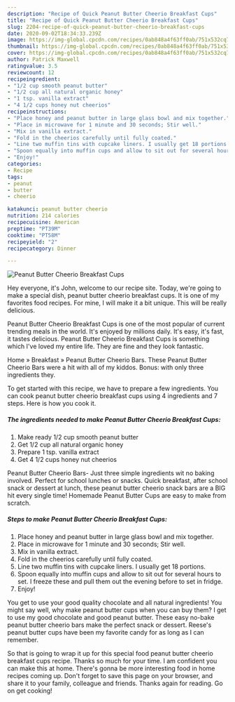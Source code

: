 ```yaml
---
description: "Recipe of Quick Peanut Butter Cheerio Breakfast Cups"
title: "Recipe of Quick Peanut Butter Cheerio Breakfast Cups"
slug: 2204-recipe-of-quick-peanut-butter-cheerio-breakfast-cups
date: 2020-09-02T18:34:33.239Z
image: https://img-global.cpcdn.com/recipes/0ab848a4f63ff0ab/751x532cq70/peanut-butter-cheerio-breakfast-cups-recipe-main-photo.jpg
thumbnail: https://img-global.cpcdn.com/recipes/0ab848a4f63ff0ab/751x532cq70/peanut-butter-cheerio-breakfast-cups-recipe-main-photo.jpg
cover: https://img-global.cpcdn.com/recipes/0ab848a4f63ff0ab/751x532cq70/peanut-butter-cheerio-breakfast-cups-recipe-main-photo.jpg
author: Patrick Maxwell
ratingvalue: 3.5
reviewcount: 12
recipeingredient:
- "1/2 cup smooth peanut butter"
- "1/2 cup all natural organic honey"
- "1 tsp. vanilla extract"
- "4 1/2 cups honey nut cheerios"
recipeinstructions:
- "Place honey and peanut butter in large glass bowl and mix together."
- "Place in microwave for 1 minute and 30 seconds; Stir well."
- "Mix in vanilla extract."
- "Fold in the cheerios carefully until fully coated."
- "Line two muffin tins with cupcake liners. I usually get 18 portions."
- "Spoon equally into muffin cups and allow to sit out for several hours to set. I freeze these and pull them out the evening before to set in fridge."
- "Enjoy!"
categories:
- Recipe
tags:
- peanut
- butter
- cheerio

katakunci: peanut butter cheerio 
nutrition: 214 calories
recipecuisine: American
preptime: "PT39M"
cooktime: "PT58M"
recipeyield: "2"
recipecategory: Dinner

---
```



![Peanut Butter Cheerio Breakfast Cups](https://img-global.cpcdn.com/recipes/0ab848a4f63ff0ab/751x532cq70/peanut-butter-cheerio-breakfast-cups-recipe-main-photo.jpg)

Hey everyone, it's John, welcome to our recipe site. Today, we're going to make a special dish, peanut butter cheerio breakfast cups. It is one of my favorites food recipes. For mine, I will make it a bit unique. This will be really delicious.

Peanut Butter Cheerio Breakfast Cups is one of the most popular of current trending meals in the world. It's enjoyed by millions daily. It's easy, it's fast, it tastes delicious. Peanut Butter Cheerio Breakfast Cups is something which I've loved my entire life. They are fine and they look fantastic.

Home » Breakfast » Peanut Butter Cheerio Bars. These Peanut Butter Cheerio Bars were a hit with all of my kiddos. Bonus: with only three ingredients they.


To get started with this recipe, we have to prepare a few ingredients. You can cook peanut butter cheerio breakfast cups using 4 ingredients and 7 steps. Here is how you cook it.

<!--inarticleads1-->

##### The ingredients needed to make Peanut Butter Cheerio Breakfast Cups:

1. Make ready 1/2 cup smooth peanut butter
1. Get 1/2 cup all natural organic honey
1. Prepare 1 tsp. vanilla extract
1. Get 4 1/2 cups honey nut cheerios


Peanut Butter Cheerio Bars- Just three simple ingredients wit no baking involved. Perfect for school lunches or snacks. Quick breakfast, after school snack or dessert at lunch, these peanut butter cheerio snack bars are a BIG hit every single time! Homemade Peanut Butter Cups are easy to make from scratch. 

<!--inarticleads2-->

##### Steps to make Peanut Butter Cheerio Breakfast Cups:

1. Place honey and peanut butter in large glass bowl and mix together.
1. Place in microwave for 1 minute and 30 seconds; Stir well.
1. Mix in vanilla extract.
1. Fold in the cheerios carefully until fully coated.
1. Line two muffin tins with cupcake liners. I usually get 18 portions.
1. Spoon equally into muffin cups and allow to sit out for several hours to set. I freeze these and pull them out the evening before to set in fridge.
1. Enjoy!


You get to use your good quality chocolate and all natural ingredients! You might say well, why make peanut butter cups when you can buy them? I get to use my good chocolate and good peanut butter. These easy no-bake peanut butter cheerio bars make the perfect snack or dessert. Reese&#39;s peanut butter cups have been my favorite candy for as long as I can remember. 

So that is going to wrap it up for this special food peanut butter cheerio breakfast cups recipe. Thanks so much for your time. I am confident you can make this at home. There's gonna be more interesting food in home recipes coming up. Don't forget to save this page on your browser, and share it to your family, colleague and friends. Thanks again for reading. Go on get cooking!
